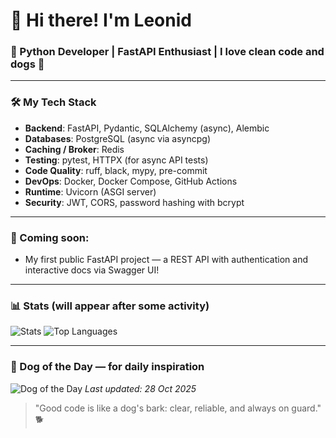 # 👋 Hi there! I'm Leonid

### 🐍 Python Developer | FastAPI Enthusiast | I love clean code and dogs 🐶

---

### 🛠️ My Tech Stack
- **Backend**: FastAPI, Pydantic, SQLAlchemy (async), Alembic
- **Databases**: PostgreSQL (async via asyncpg)
- **Caching / Broker**: Redis
- **Testing**: pytest, HTTPX (for async API tests)
- **Code Quality**: ruff, black, mypy, pre-commit
- **DevOps**: Docker, Docker Compose, GitHub Actions
- **Runtime**: Uvicorn (ASGI server)
- **Security**: JWT, CORS, password hashing with bcrypt

---

### 🚀 Coming soon:
- My first public FastAPI project — a REST API with authentication and interactive docs via Swagger UI!

---

### 📊 Stats (will appear after some activity)
![Stats](https://github-readme-stats.vercel.app/api?username=Agmont343&show_icons=true&theme=radical)
![Top Languages](https://github-readme-stats.vercel.app/api/top-langs/?username=Agmont343&theme=radical&layout=compact)

---

### 🐶 Dog of the Day — for daily inspiration

<!-- DOG_OF_DAY_START -->
![Dog of the Day](https://images.dog.ceo/breeds/retriever-flatcoated/n02099267_2419.jpg)
_Last updated: 28 Oct 2025_
<!-- DOG_OF_DAY_END -->

> "Good code is like a dog's bark: clear, reliable, and always on guard." 🐕
